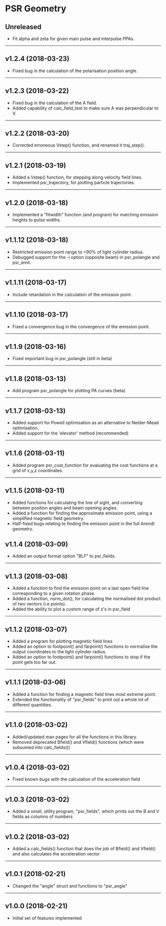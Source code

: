 # PSR Geometry

## Unreleased

* Fit alpha and zeta for given main pulse and interpulse PPAs.

----
## v1.2.4 (2018-03-23)

* Fixed bug in the calculation of the polarisation position angle.

----
## v1.2.3 (2018-03-22)

* Fixed bug in the calculation of the A field.
* Added capability of calc\_field\_test to make sure A was perpendicular to V.

----
## v1.2.2 (2018-03-20)

* Corrected erroneous Vstep() function, and renamed it traj\_step().

----
## v1.2.1 (2018-03-19)

* Added a Vstep() function, for stepping along velocity field lines.
* Implemented psr\_trajectory, for plotting particle trajectories.

----
## v1.2.0 (2018-03-18)

* Implemented a "fitwidth" function (and program) for matching emission heights to pulse widths.

----
## v1.1.12 (2018-03-18)

* Restricted emission point range to <90% of light cylinder radius.
* Debugged support for the -i option (opposite beam) in psr\_polangle and psr\_emit.

----
## v1.1.11 (2018-03-17)

* Include retardation in the calculation of the emission point.

----
## v1.1.10 (2018-03-17)

* Fixed a convergence bug in the convergence of the emission point.

----
## v1.1.9 (2018-03-16)

* Fixed important bug in psr\_polangle (still in beta)

----
## v1.1.8 (2018-03-13)

* Add program psr\_polangle for plotting PA curves (beta)

----
## v1.1.7 (2018-03-13)

* Added support for Powell optimisation as an alternative to Nelder-Mead optimisation.
* Added support for the 'elevator' method (recommended)

----
## v1.1.6 (2018-03-11)

* Added program psr\_cost\_function for evaluating the cost functions at a grid of x,y,z coordinates.

----
## v1.1.5 (2018-03-11)

* Added functions for calculating the line of sight, and converting between position angles and beam opening angles.
* Added a function for finding the approximate emission point, using a simplified magnetic field geometry.
* Half-fixed bugs relating to finding the emission point in the full Arendt geometry.

## v1.1.4 (2018-03-09)

* Added an output format option "BLF" to psr\_fields.

----
## v1.1.3 (2018-03-08)

* Added a function to find the emission point on a last open field line corresponding to a given rotation phase.
* Added a function, norm\_dot(), for calculating the normalised dot product of two vectors (i.e points).
* Added the ability to plot a custom range of z's in psr\_field

----
## v1.1.2 (2018-03-07)

* Added a program for plotting magnetic field lines
* Added an option to footpoint() and farpoint() functions to normalise the output coordinates to the light cylinder radius.
* Added an option to footpoint() and farpoint() functions to stop if the point gets too far out.

----
## v1.1.1 (2018-03-06)

* Added a function for finding a magnetic field lines most extreme point.
* Extended the functionality of "psr\_fields" to print out a whole lot of different quantities.

----
## v1.1.0 (2018-03-02)

* Added/updated man pages for all the functions in this library.
* Removed deprecated Bfield() and Vfield() functions (which were subsumed into calc\_fields())

----
## v1.0.4 (2018-03-02)

* Fixed known bugs with the calculation of the acceleration field

----
## v1.0.3 (2018-03-02)

* Added a small, utility program, "psr\_fields", which prints out the B and V fields as columns of numbers

----
## v1.0.2 (2018-03-02)

* Added a calc\_fields() function that does the job of Bfield() and Vfield() and also calculates the acceleration vector

----
## v1.0.1 (2018-02-21)

* Changed the "angle" struct and functions to "psr\_angle"

----
## v1.0.0 (2018-02-21)

* Initial set of features implemented

